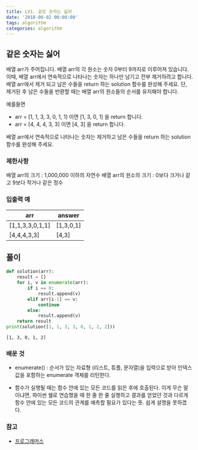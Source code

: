 ```yaml
---
title: LV1. 같은 숫자는 싫어
date: '2018-08-02 00:00:00'
tags: algorithm
categories: algorithm
---
```


## 같은 숫자는 싫어

배열 arr가 주어집니다. 배열 arr의 각 원소는 숫자 0부터 9까지로 이루어져 있습니다. 이때, 배열 arr에서 연속적으로 나타나는 숫자는 하나만 남기고 전부 제거하려고 합니다. 배열 arr에서 제거 되고 남은 수들을 return 하는 solution 함수를 완성해 주세요. 단, 제거된 후 남은 수들을 반환할 때는 배열 arr의 원소들의 순서를 유지해야 합니다.

예를들면

* arr = [1, 1, 3, 3, 0, 1, 1] 이면 [1, 3, 0, 1] 을 return 합니다.
* arr = [4, 4, 4, 3, 3] 이면 [4, 3] 을 return 합니다.

배열 arr에서 연속적으로 나타나는 숫자는 제거하고 남은 수들을 return 하는 solution 함수를 완성해 주세요.

### 제한사항
배열 arr의 크기 : 1,000,000 이하의 자연수
배열 arr의 원소의 크기 : 0보다 크거나 같고 9보다 작거나 같은 정수

### 입출력 예

arr | answer
--- | ---
[1,1,3,3,0,1,1] | [1,3,0,1]
[4,4,4,3,3] | [4,3]

## 풀이

```python
def solution(arr):
    result = []
    for i, v in enumerate(arr):
    	if i == 0:
    		result.append(v)
    	elif arr[i-1] == v:
    		continue
    	else:
    		result.append(v)
    return result
print(solution([1, 1, 3, 3, 0, 1, 2, 2]))
```
```
[1, 3, 0, 1, 2]
```

### 배운 것

* enumerate() : 순서가 있는 자료형 (리스트, 튜플, 문자열)을 입력으로 받아 인덱스 값을 포함하는 enumerate 객체를 리턴한다.

* 함수가 실행될 때는 함수 안에 있는 모든 코드를 읽은 후에 호출된다. 이게 무슨 말이냐면, 파이썬 쉘로 연습했을 때 한 줄 한 줄 실행하고 결과를 얻었던 것과 다르게 함수 안에 있는 모든 코드의 관계를 예측할 필요가 있다는 뜻. 쉽게 설명을 못하겠다.

### 참고

* [프로그래머스](https://programmers.co.kr/learn/courses/30/lessons/12906?language=python3)



